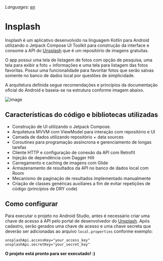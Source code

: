 *Languages: [en](README.en.md)*

# Insplash

Insplash é um aplicativo desenvolvido na linguagem Kotlin para Android utilizando o Jetpack Compose UI Toolkit para construção da interface e consome a API do [Unsplash](https://unsplash.com/) que é um repositório de imagens gratuitas.

O app possui uma tela de listagem de fotos com opção de pesquisa, uma tela para exibir a foto + informações e uma tela para listagem das fotos favoritas. Possui uma funcionalidade para favoritar fotos que serão salvas somente no banco de dados local por questões de simplicidade. 

A arquitetura definida segue recomendações e princípios da documentação oficial do Android e baseia-se na estrutura conforme imagem abaixo. 

![image](https://user-images.githubusercontent.com/2924219/132413978-d6026326-ed73-4956-9e47-0515938a8f96.png)

## Características do código e bibliotecas utilizadas

* Construção de UI utilizando o Jetpack Compose. 
* Arquitetura MVVM com ViewModel para interação com repositório e UI
* Camada de dados utilizando repositório + data sources
* Coroutines para programação assíncrona e gerenciamento de longas tarefas
* Cliente HTTP e configuração de conexão da API com Retrofit
* Injeção de dependência com Dagger Hilt
* Carregamento e caching de imagens com Glide
* Armazenamento de resultados da API no banco de dados local com Room
* Mecanismo de paginação de resultados implementado manualmente
* Criação de classes genéricas auxiliares a fim de evitar repetições de código (princípios de DRY code)

## Como configurar

Para executar o projeto no Android Studio, antes é necessário criar uma chave de acesso à API pelo portal de desenvolvedor do [Unsplash](https://unsplash.com/developers). Após cadastro, serão gerados uma chave de acesso e uma chave secreta que deverão ser adicionadas ao arquivo `local.properties` conforme exemplo:

`unsplashApi.accessKey="your_access_key"`<br/>
`unsplashApi.secretKey="your_secret_key"`

**O projeto está pronto para ser executado! :)**
